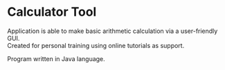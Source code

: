 # Calculator Tool
Application is able to make basic arithmetic calculation via a user-friendly GUI.  
Created for personal training using online tutorials as support.  

Program written in Java language.
